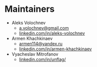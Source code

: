 # Maintainers

* Aleks Volochnev
    * [a.volochnev@gmail.com](mailto:a.volochnev@gmail.com)
    * [linkedin.com/in/aleks-volochnev](https://www.linkedin.com/in/aleks-volochnev/)
* Armen Khachkinaev
    * [armen114@yandex.ru](mailto:armen114@yandex.ru)
    * [linkedin.com/in/armen-khachkinaev](https://www.linkedin.com/in/armen-khachkinaev/)
* Vyacheslav Mitrofanov
    * [linkedin.com/in/unflag/](https://www.linkedin.com/in/unflag/)

